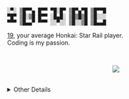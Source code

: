 
```
░▀░ ▒█▀▀▄ █▀▀ ▀█░█▀ ▒█▀▄▀█ ▒█▀▀█ 
▀█▀ ▒█░▒█ █▀▀ ░█▄█░ ▒█▒█▒█ ▒█░░░ 
▀▀▀ ▒█▄▄▀ ▀▀▀ ░░▀░░ ▒█░░▒█ ▒█▄▄█
```

[19](https://en.pronouns.page/@mick), your average Honkai: Star Rail player. <br>
Coding is my passion. 

<br>

<p align="center">
  <img src="https://lanyard-profile-readme.vercel.app/api/253287312362962946?animated=true&idleMessage=idle%20or%20offline.&hideDiscrim=true">
</p>

<br>

<details>
  <summary>Other Details</summary>

## Socials
Discord • [simplymick_](https://discord.com/users/253287312362962946) & [pinkpastel](https://discord.com/users/459598644283310081)  <br>
Website • [Mick's World](https://micks.world)                            <br>
pronouns.page • [@mick](https://en.pronouns.page/@mick)                          <br>


## Other socials
Spotify • [pz3o1ph2mkwy7haks6dmxle06](https://open.spotify.com/user/pz3o1ph2mkwy7haks6dmxle06)     <br>
Behance • [mick_](https://be.net/mick_)                                           <br>
Steam • [iMPDevMC](https://steamcommunity.com/id/impdevmc)                                      <br>

![](https://komarev.com/ghpvc/?username=iDevMC&label=%EF%B9%A43&color=ffbffb&style=for-the-badge)
</details>
